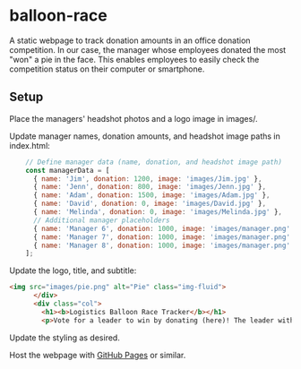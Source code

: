 # balloon-race

A static webpage to track donation amounts in an office donation competition. In our case, the manager whose employees donated the most "won" a pie in the face. This enables employees to easily check the competition status on their computer or smartphone.

## Setup

Place the managers' headshot photos and a logo image in images/. 

Update manager names, donation amounts, and headshot image paths in index.html:

```javascript
    // Define manager data (name, donation, and headshot image path)
    const managerData = [
      { name: 'Jim', donation: 1200, image: 'images/Jim.jpg' },
      { name: 'Jenn', donation: 800, image: 'images/Jenn.jpg' },
      { name: 'Adam', donation: 1500, image: 'images/Adam.jpg' },
      { name: 'David', donation: 0, image: 'images/David.jpg' },
      { name: 'Melinda', donation: 0, image: 'images/Melinda.jpg' },
      // Additional manager placeholders
      { name: 'Manager 6', donation: 1000, image: 'images/manager.png' },
      { name: 'Manager 7', donation: 1000, image: 'images/manager.png' },
      { name: 'Manager 8', donation: 1000, image: 'images/manager.png' }
    ];
```

Update the logo, title, and subtitle:
```html
<img src="images/pie.png" alt="Pie" class="img-fluid">
      </div>
      <div class="col">
        <h1><b>Logistics Balloon Race Tracker</b></h1>
        <p>Vote for a leader to win by donating (here)! The leader with the highest donations will "win" a pie in the face on (date). All donations go to (charity). This tracker will be updated (frequency).</p>
```

Update the styling as desired.

Host the webpage with [GitHub Pages](https://docs.github.com/en/pages/getting-started-with-github-pages/creating-a-github-pages-site) or similar.


    
